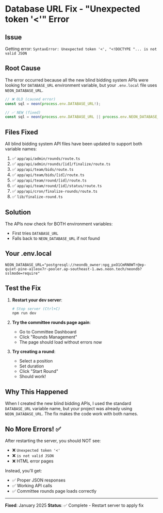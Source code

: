 # Database URL Fix - "Unexpected token '<'" Error

## Issue
Getting error: `SyntaxError: Unexpected token '<', "<!DOCTYPE "... is not valid JSON`

## Root Cause
The error occurred because all the new blind bidding system APIs were looking for `DATABASE_URL` environment variable, but your `.env.local` file uses `NEON_DATABASE_URL`.

```javascript
// ❌ OLD (caused error)
const sql = neon(process.env.DATABASE_URL!);

// ✅ NEW (fixed)
const sql = neon(process.env.DATABASE_URL || process.env.NEON_DATABASE_URL!);
```

## Files Fixed

All blind bidding system API files have been updated to support both variable names:

1. ✅ `app/api/admin/rounds/route.ts`
2. ✅ `app/api/admin/rounds/[id]/finalize/route.ts`
3. ✅ `app/api/team/bids/route.ts`
4. ✅ `app/api/team/bids/[id]/route.ts`
5. ✅ `app/api/team/round/[id]/route.ts`
6. ✅ `app/api/team/round/[id]/status/route.ts`
7. ✅ `app/api/cron/finalize-rounds/route.ts`
8. ✅ `lib/finalize-round.ts`

## Solution

The APIs now check for BOTH environment variables:
- First tries `DATABASE_URL`
- Falls back to `NEON_DATABASE_URL` if not found

## Your .env.local

```env
NEON_DATABASE_URL="postgresql://neondb_owner:npg_pxO1CmRN0WTr@ep-quiet-pine-a1leox7r-pooler.ap-southeast-1.aws.neon.tech/neondb?sslmode=require"
```

## Test the Fix

1. **Restart your dev server**:
   ```bash
   # Stop server (Ctrl+C)
   npm run dev
   ```

2. **Try the committee rounds page again**:
   - Go to Committee Dashboard
   - Click "Rounds Management"
   - The page should load without errors now

3. **Try creating a round**:
   - Select a position
   - Set duration
   - Click "Start Round"
   - Should work!

## Why This Happened

When I created the new blind bidding APIs, I used the standard `DATABASE_URL` variable name, but your project was already using `NEON_DATABASE_URL`. The fix makes the code work with both names.

## No More Errors! ✅

After restarting the server, you should NOT see:
- ❌ `Unexpected token '<'`
- ❌ `is not valid JSON`
- ❌ HTML error pages

Instead, you'll get:
- ✅ Proper JSON responses
- ✅ Working API calls
- ✅ Committee rounds page loads correctly

---

**Fixed**: January 2025
**Status**: ✅ Complete - Restart server to apply fix
